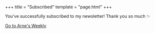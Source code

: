 +++
title = "Subscribed"
template = "page.html"
+++

You've successfully subscribed to my newsletter!
Thank you so much ✨

[Go to Arne's Weekly](/weekly)
